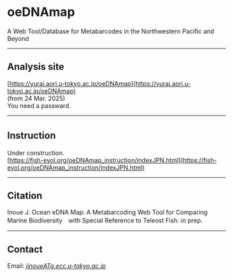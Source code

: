 # oeDNAmap
A Web Tool/Database for Metabarcodes in the Northwestern Pacific and Beyond


---

## Analysis site   
[https://yurai.aori.u-tokyo.ac.jp/oeDNAmap](https://yurai.aori.u-tokyo.ac.jp/oeDNAmap)   
(from 24 Mar. 2025)   
You need a passward.    

---
## Instruction　　　
Under construction.  
[https://fish-evol.org/oeDNAmap_instruction/indexJPN.html](https://fish-evol.org/oeDNAmap_instruction/indexJPN.html)   

---
## Citation
Inoue J. 
Ocean eDNA Map: A Metabarcoding Web Tool for Comparing Marine Biodiversity　with Special Reference to Teleost Fish. in prep.   

---
## Contact 
Email: [_jinoueATg.ecc.u-tokyo.ac.jp_](http://www.fish-evol.org/index_eng.html)
<br />  
